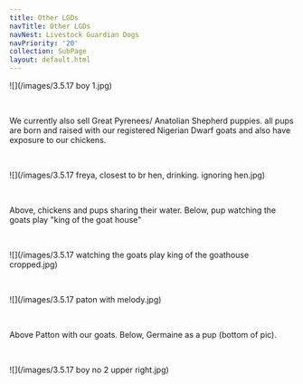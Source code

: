 ```yaml
---
title: Other LGDs
navTitle: Other LGDs
navNest: Livestock Guardian Dogs
navPriority: '20'
collection: SubPage
layout: default.html
---
```

![](/images/3.5.17 boy 1.jpg)

<br />

We currently also sell Great Pyrenees/ Anatolian Shepherd puppies. all pups are born and raised with our registered Nigerian Dwarf goats and also have exposure to our chickens.

<br />

![](/images/3.5.17 freya, closest to br hen, drinking. ignoring hen.jpg)

<br />

Above, chickens and pups sharing their water.  Below, pup watching the goats play "king of the goat house"

<br />

![](/images/3.5.17 watching the goats play king of the goathouse cropped.jpg)

<br />

![](/images/3.5.17 paton with melody.jpg)

<br />

Above Patton with our goats.  Below, Germaine as a pup (bottom of pic).

<br />

![](/images/3.5.17 boy no 2  upper right.jpg)
